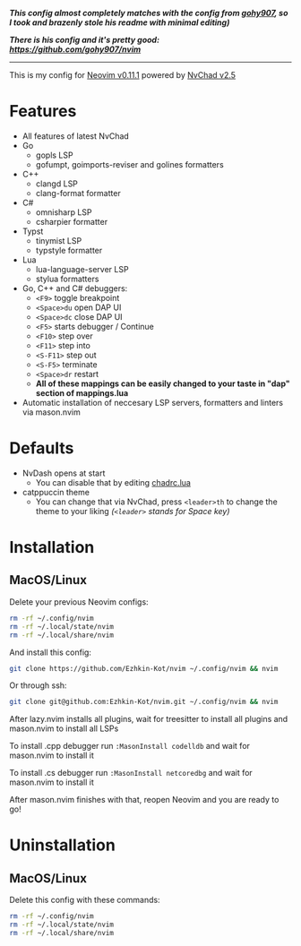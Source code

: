 ***This config almost completely matches with the config from [gohy907](https://github.com/gohy907), so I took and brazenly stole his readme with minimal editing)***

***There is his config and it's pretty good: https://github.com/gohy907/nvim***

---

This is my config for [Neovim v0.11.1](https://github.com/neovim/neovim) powered by [NvChad v2.5](https://github.com/NvChad/NvChad)

# Features
- All features of latest NvChad
- Go
    - gopls LSP
    - gofumpt, goimports-reviser and golines formatters
- C++
    - clangd LSP
    - clang-format formatter
- C#
    - omnisharp LSP
    - csharpier formatter
- Typst
    - tinymist LSP
    - typstyle formatter
- Lua
    - lua-language-server LSP
    - stylua formatters
- Go, C++ and C# debuggers:
    - `<F9>` toggle breakpoint
    - `<Space>du` open DAP UI
    - `<Space>dc` close DAP UI
    - `<F5>` starts debugger / Continue
    - `<F10>` step over
    - `<F11>` step into
    - `<S-F11>` step out
    - `<S-F5>` terminate
    - `<Space>dr` restart
    - **All of these mappings can be easily changed to your taste in "dap" section of mappings.lua** 
- Automatic installation of neccesary LSP servers, formatters and linters via mason.nvim

# Defaults
- NvDash opens at start 
    - You can disable that by editing [chadrc.lua](./lua/chadrc.lua)
- catppuccin theme
    - You can change that via NvChad, press `<leader>th` to change the theme to your liking *(`<leader>` stands for Space key)* 

# Installation
## MacOS/Linux
Delete your previous Neovim configs:

```sh
rm -rf ~/.config/nvim
rm -rf ~/.local/state/nvim
rm -rf ~/.local/share/nvim
```

And install this config: 

```sh
git clone https://github.com/Ezhkin-Kot/nvim ~/.config/nvim && nvim 
```
Or through ssh:
```sh
git clone git@github.com:Ezhkin-Kot/nvim.git ~/.config/nvim && nvim
```

After lazy.nvim installs all plugins, wait for treesitter to install all plugins and mason.nvim to install all LSPs

To install .cpp debugger run `:MasonInstall codelldb` and wait for mason.nvim to install it

To install .cs debugger run `:MasonInstall netcoredbg` and wait for mason.nvim to install it

After mason.nvim finishes with that, reopen Neovim and you are ready to go!

# Uninstallation
## MacOS/Linux
Delete this config with these commands:

```sh
rm -rf ~/.config/nvim
rm -rf ~/.local/state/nvim
rm -rf ~/.local/share/nvim
```
